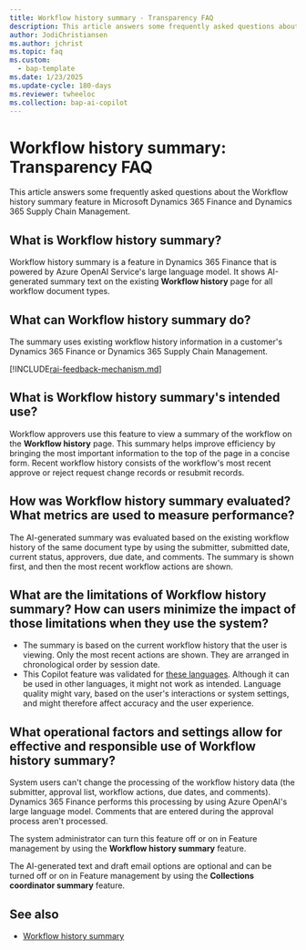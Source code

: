 ```yaml
---
title: Workflow history summary - Transparency FAQ
description: This article answers some frequently asked questions about the Workflow history summary feature in Microsoft Dynamics 365 Finance and Dynamics 365 Supply Chain Management.
author: JodiChristiansen
ms.author: jchrist
ms.topic: faq
ms.custom: 
  - bap-template
ms.date: 1/23/2025
ms.update-cycle: 180-days
ms.reviewer: twheeloc
ms.collection: bap-ai-copilot
---
```


# Workflow history summary: Transparency FAQ

This article answers some frequently asked questions about the Workflow history summary feature in Microsoft Dynamics 365 Finance and Dynamics 365 Supply Chain Management.

## What is Workflow history summary?

Workflow history summary is a feature in Dynamics 365 Finance that is powered by Azure OpenAI Service's large language model. It shows AI-generated summary text on the existing **Workflow history** page for all workflow document types.

## What can Workflow history summary do?

The summary uses existing workflow history information in a customer's Dynamics 365 Finance or Dynamics 365 Supply Chain Management.

[!INCLUDE[rai-feedback-mechanism.md](../../../includes/rai-feedback-mechanism.md)]

## What is Workflow history summary's intended use?

Workflow approvers use this feature to view a summary of the workflow on the **Workflow history** page. This summary helps improve efficiency by bringing the most important information to the top of the page in a concise form. Recent workflow history consists of the workflow's most recent approve or reject request change records or resubmit records.

## How was Workflow history summary evaluated? What metrics are used to measure performance?

The AI-generated summary was evaluated based on the existing workflow history of the same document type by using the submitter, submitted date, current status, approvers, due date, and comments. The summary is shown first, and then the most recent workflow actions are shown.

## What are the limitations of Workflow history summary? How can users minimize the impact of those limitations when they use the system?

- The summary is based on the current workflow history that the user is viewing. Only the most recent actions are shown. They are arranged in chronological order by session date. 
- This Copilot feature was validated for [these languages](https://go.microsoft.com/fwlink/?linkid=2270154). Although it can be used in other languages, it might not work as intended. Language quality might vary, based on the user's interactions or system settings, and might therefore affect accuracy and the user experience.

## What operational factors and settings allow for effective and responsible use of Workflow history summary?

System users can't change the processing of the workflow history data (the submitter, approval list, workflow actions, due dates, and comments). Dynamics 365 Finance performs this processing by using Azure OpenAI's large language model. Comments that are entered during the approval process aren't processed.

The system administrator can turn this feature off or on in Feature management by using the **Workflow history summary** feature.

The AI-generated text and draft email options are optional and can be turned off or on in Feature management by using the **Collections coordinator summary** feature.

## See also

- [Workflow history summary](../organization-administration/workflow-history-summary.md)

